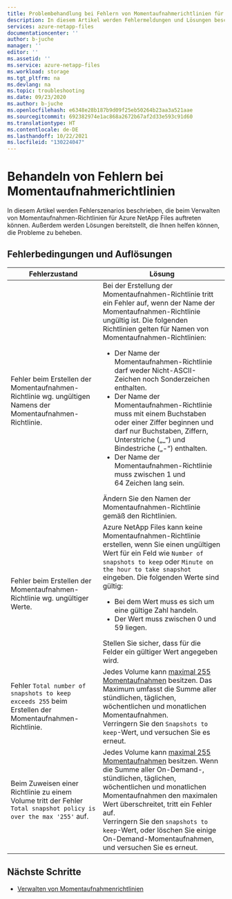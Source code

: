 ```yaml
---
title: Problembehandlung bei Fehlern von Momentaufnahmerichtlinien für Azure NetApp Files | Microsoft-Dokumentation
description: In diesem Artikel werden Fehlermeldungen und Lösungen beschrieben, mit denen Sie Probleme bei der Verwaltung von Momentaufnahmen-Richtlinien für Azure NetApp Files beheben können.
services: azure-netapp-files
documentationcenter: ''
author: b-juche
manager: ''
editor: ''
ms.assetid: ''
ms.service: azure-netapp-files
ms.workload: storage
ms.tgt_pltfrm: na
ms.devlang: na
ms.topic: troubleshooting
ms.date: 09/23/2020
ms.author: b-juche
ms.openlocfilehash: e6348e28b187b9d09f25eb50264b23aa3a521aae
ms.sourcegitcommit: 692382974e1ac868a2672b67af2d33e593c91d60
ms.translationtype: HT
ms.contentlocale: de-DE
ms.lasthandoff: 10/22/2021
ms.locfileid: "130224047"
---
```

# <a name="troubleshoot-snapshot-policy-errors"></a>Behandeln von Fehlern bei Momentaufnahmerichtlinien

In diesem Artikel werden Fehlerszenarios beschrieben, die beim Verwalten von Momentaufnahmen-Richtlinien für Azure NetApp Files auftreten können. Außerdem werden Lösungen bereitstellt, die Ihnen helfen können, die Probleme zu beheben.

## <a name="error-conditions-and-resolutions"></a>Fehlerbedingungen und Auflösungen 

|     Fehlerzustand    |     Lösung    |
|-|-|
| Fehler beim Erstellen der Momentaufnahmen-Richtlinie wg. ungültigen Namens der Momentaufnahmen-Richtlinie. | Bei der Erstellung der Momentaufnahmen-Richtlinie tritt ein Fehler auf, wenn der Name der Momentaufnahmen-Richtlinie ungültig ist. Die folgenden Richtlinien gelten für Namen von Momentaufnahmen-Richtlinien:  <ul><li> Der Name der Momentaufnahmen-Richtlinie darf weder Nicht-ASCII-Zeichen noch Sonderzeichen enthalten. </li> <li> Der Name der Momentaufnahmen-Richtlinie muss mit einem Buchstaben oder einer Ziffer beginnen und darf nur Buchstaben, Ziffern, Unterstriche („_“) und Bindestriche („-“) enthalten. </li> <li> Der Name der Momentaufnahmen-Richtlinie muss zwischen 1 und 64 Zeichen lang sein.  </li></ul> Ändern Sie den Namen der Momentaufnahmen-Richtlinie gemäß den Richtlinien.  |
| Fehler beim Erstellen der Momentaufnahmen-Richtlinie wg. ungültiger Werte. | Azure NetApp Files kann keine Momentaufnahmen-Richtlinie erstellen, wenn Sie einen ungültigen Wert für ein Feld wie `Number of snapshots to keep` oder `Minute on the hour to take snapshot` eingeben. Die folgenden Werte sind gültig:  <ul><li>Bei dem Wert muss es sich um eine gültige Zahl handeln.</li> <li>Der Wert muss zwischen 0 und 59 liegen.</li></ul> Stellen Sie sicher, dass für die Felder ein gültiger Wert angegeben wird. | 
| Fehler `Total number of snapshots to keep exceeds 255` beim Erstellen der Momentaufnahmen-Richtlinie. | Jedes Volume kann [maximal 255 Momentaufnahmen](azure-netapp-files-resource-limits.md) besitzen. Das Maximum umfasst die Summe aller stündlichen, täglichen, wöchentlichen und monatlichen Momentaufnahmen. <br> Verringern Sie den `Snapshots to keep`-Wert, und versuchen Sie es erneut. |
| Beim Zuweisen einer Richtlinie zu einem Volume tritt der Fehler `Total snapshot policy is over the max '255'` auf. | Jedes Volume kann [maximal 255 Momentaufnahmen](azure-netapp-files-resource-limits.md) besitzen. Wenn die Summe aller On-Demand-, stündlichen, täglichen, wöchentlichen und monatlichen Momentaufnahmen den maximalen Wert überschreitet, tritt ein Fehler auf. <br> Verringern Sie den `snapshots to keep`-Wert, oder löschen Sie einige On-Demand-Momentaufnahmen, und versuchen Sie es erneut. | 

## <a name="next-steps"></a>Nächste Schritte  

* [Verwalten von Momentaufnahmenrichtlinien](snapshots-manage-policy.md)
